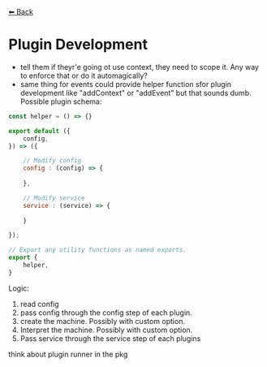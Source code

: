 [⬅ Back](https://github.com/qudo-lucas/state-machine-ui)
# Plugin Development
* tell them if theyr'e going ot use context, they need to scope it. Any way to enforce that or do it automagically? 
* same thing for events
could provide helper function sfor plugin development like "addContext" or "addEvent" but that sounds dumb.
Possible plugin schema:
```javascript
const helper = () => {}

export default ({
    config,
}) => ({

    // Modify config
    config : (config) => {
        
    },

    // Modify service
    service : (service) => {
       
    }

});

// Export any utility functions as named exports.
export {
    helper,
}
```

Logic:
1. read config
2. pass config through the config step of each plugin.
3. create the machine. Possibly with custom option.
4. Interpret the machine. Possibly with custom option. 
5. Pass service through the service step of each plugins

think about plugin runner in the pkg
